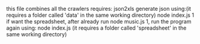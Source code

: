 this file combines all the crawlers
requires: json2xls
generate json using:(it requires a folder called 'data' in the same working directory) 
	node index.js 1
if want the spreadsheet, after already run node music.js 1, run the program again using:
	node index.js
(it requires a folder called 'spreadsheet' in the same working directory) 